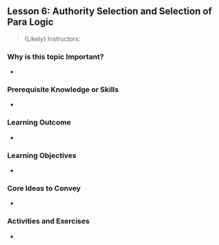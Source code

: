 ## Lesson 6: Authority Selection and Selection of Para Logic 

> {Likely} Instructors:

### Why is this topic Important?

- 

### Prerequisite Knowledge or Skills

- 

### Learning Outcome

- 

### Learning Objectives

- 

### Core Ideas to Convey

- 

### Activities and Exercises

- 

